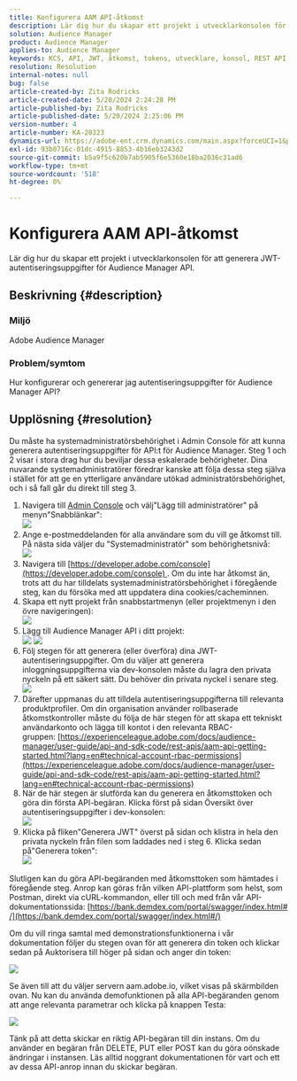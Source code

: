 ```yaml
---
title: Konfigurera AAM API-åtkomst
description: Lär dig hur du skapar ett projekt i utvecklarkonsolen för att generera JWT-autentiseringsuppgifter för Audience Manager API.
solution: Audience Manager
product: Audience Manager
applies-to: Audience Manager
keywords: KCS, API, JWT, åtkomst, tokens, utvecklare, konsol, REST API, REST
resolution: Resolution
internal-notes: null
bug: false
article-created-by: Zita Rodricks
article-created-date: 5/20/2024 2:24:28 PM
article-published-by: Zita Rodricks
article-published-date: 5/20/2024 2:25:06 PM
version-number: 4
article-number: KA-20323
dynamics-url: https://adobe-ent.crm.dynamics.com/main.aspx?forceUCI=1&pagetype=entityrecord&etn=knowledgearticle&id=16de6aa6-b416-ef11-9f8a-6045bd026dc7
exl-id: 93b0716c-01dc-4915-8853-4b16eb3243d2
source-git-commit: b5a9f5c620b7ab5905f6e5360e18ba2036c31ad6
workflow-type: tm+mt
source-wordcount: '518'
ht-degree: 0%

---
```


# Konfigurera AAM API-åtkomst


Lär dig hur du skapar ett projekt i utvecklarkonsolen för att generera JWT-autentiseringsuppgifter för Audience Manager API.

## Beskrivning {#description}


### Miljö

Adobe Audience Manager

### Problem/symtom

Hur konfigurerar och genererar jag autentiseringsuppgifter för Audience Manager API?


## Upplösning {#resolution}


Du måste ha systemadministratörsbehörighet i Admin Console för att kunna generera autentiseringsuppgifter för API:t för Audience Manager. Steg 1 och 2 visar i stora drag hur du beviljar dessa eskalerade behörigheter. Dina nuvarande systemadministratörer föredrar kanske att följa dessa steg själva i stället för att ge en ytterligare användare utökad administratörsbehörighet, och i så fall går du direkt till steg 3.

1. Navigera till [Admin Console](https://adminconsole.adobe.com/) och välj&quot;Lägg till administratörer&quot; på menyn&quot;Snabblänkar&quot;:<br>    ![](assets/27c759f0-4418-ed11-b83e-0022480868ff.png)
2. Ange e-postmeddelanden för alla användare som du vill ge åtkomst till. På nästa sida väljer du &quot;Systemadministratör&quot; som behörighetsnivå:<br>    ![](assets/4eaf764b-4518-ed11-b83e-0022480868ff.png)
3. Navigera till [https://developer.adobe.com/console](https://developer.adobe.com/console) . Om du inte har åtkomst än, trots att du har tilldelats systemadministratörsbehörighet i föregående steg, kan du försöka med att uppdatera dina cookies/cacheminnen.
4. Skapa ett nytt projekt från snabbstartmenyn (eller projektmenyn i den övre navigeringen):<br>    ![](assets/363a9d79-1418-ed11-b83e-0022480868ff.png)
5. Lägg till Audience Manager API i ditt projekt:<br>    ![](assets/a06e1ebd-1418-ed11-b83e-0022480868ff.png)
   ![](assets/26768505-1518-ed11-b83e-0022480868ff.png)
6. Följ stegen för att generera (eller överföra) dina JWT-autentiseringsuppgifter. Om du väljer att generera inloggningsuppgifterna via dev-konsolen måste du lagra den privata nyckeln på ett säkert sätt. Du behöver din privata nyckel i senare steg.<br>    ![](assets/d7e73a64-1518-ed11-b83e-0022480868ff.png)
7. Därefter uppmanas du att tilldela autentiseringsuppgifterna till relevanta produktprofiler. Om din organisation använder rollbaserade åtkomstkontroller måste du följa de här stegen för att skapa ett tekniskt användarkonto och lägga till kontot i den relevanta RBAC-gruppen: [https://experienceleague.adobe.com/docs/audience-manager/user-guide/api-and-sdk-code/rest-apis/aam-api-getting-started.html?lang=en#technical-account-rbac-permissions](https://experienceleague.adobe.com/docs/audience-manager/user-guide/api-and-sdk-code/rest-apis/aam-api-getting-started.html?lang=en#technical-account-rbac-permissions)
8. När de här stegen är slutförda kan du generera en åtkomsttoken och göra din första API-begäran. Klicka först på sidan Översikt över autentiseringsuppgifter i dev-konsolen:<br>    ![](assets/f9ef434b-ef22-ed11-b83e-0022480868ff.png)
9. Klicka på fliken&quot;Generera JWT&quot; överst på sidan och klistra in hela den privata nyckeln från filen som laddades ned i steg 6. Klicka sedan på&quot;Generera token&quot;:<br>    ![](assets/54d65c8d-ef22-ed11-b83e-0022480868ff.png)


Slutligen kan du göra API-begäranden med åtkomsttoken som hämtades i föregående steg. Anrop kan göras från vilken API-plattform som helst, som Postman, direkt via cURL-kommandon, eller till och med från vår API-dokumentationssida: [https://bank.demdex.com/portal/swagger/index.html#/](https://bank.demdex.com/portal/swagger/index.html#/)

Om du vill ringa samtal med demonstrationsfunktionerna i vår dokumentation följer du stegen ovan för att generera din token och klickar sedan på Auktorisera till höger på sidan och anger din token:

![](assets/ba540b4f-f022-ed11-b83e-0022480868ff.png)

Se även till att du väljer servern aam.adobe.io, vilket visas på skärmbilden ovan. Nu kan du använda demofunktionen på alla API-begäranden genom att ange relevanta parametrar och klicka på knappen Testa:

![](assets/0ef8197f-f022-ed11-b83e-0022480868ff.png)

Tänk på att detta skickar en riktig API-begäran till din instans. Om du använder en begäran från DELETE, PUT eller POST kan du göra oönskade ändringar i instansen. Läs alltid noggrant dokumentationen för vart och ett av dessa API-anrop innan du skickar begäran.
